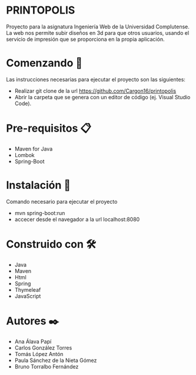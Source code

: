 # PRINTOPOLIS
Proyecto para la asignatura Ingeniería Web de la Universidad Complutense.
La web nos permite subir diseños en 3d para que otros usuarios, usando el servicio de impresión que se proporciona en la propia aplicación.
# Comenzando 🚀
Las instrucciones necesarias para ejecutar el proyecto son las siguientes:
  - Realizar git clone de la url https://github.com/Cargon16/printopolis
  - Abrir la carpeta que se genera con un editor de código (ej. Visual Studio Code).
# Pre-requisitos 📋
  * Maven for Java
  * Lombok
  * Spring-Boot
# Instalación 🔧
Comando necesario para ejecutar el proyecto
  * mvn spring-boot:run
  * accecer desde el navegador a la url localhost:8080
# Construido con 🛠️
  * Java
  * Maven
  * Html
  * Spring
  * Thymeleaf
  * JavaScript
# Autores ✒️
  * Ana Álava Papí
  * Carlos González Torres
  * Tomás López Antón
  * Paula Sánchez de la Nieta Gómez
  * Bruno Torralbo Fernández

